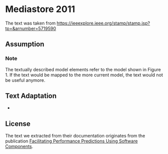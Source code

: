 # Mediastore 2011

The text was taken from https://ieeexplore.ieee.org/stamp/stamp.jsp?tp=&arnumber=5719590

## Assumption

### Note

The textually described model elements refer to the model shown in Figure 1. If the text would be mapped to the more current model, the text would not be useful anymore.

## Text Adaptation

 -
 
## License

The text we extracted from their documentation originates from the publication [Facilitating Performance Predictions Using Software Components](https://ieeexplore.ieee.org/stamp/stamp.jsp?tp=&arnumber=5719590).
